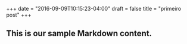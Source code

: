 +++
date = "2016-09-09T10:15:23-04:00"
draft = false
title = "primeiro post"
+++

## This is our sample Markdown content.
